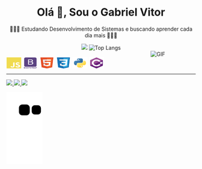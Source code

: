 <h1 align="center">Olá 👋, Sou o Gabriel Vitor</h1> 

<p align="center"> 👨🏻‍💻 Estudando Desenvolvimento de Sistemas e buscando aprender cada dia mais 👨🏻‍💻</p> 

<div align="center">
<img height="160em" src="https://camo.githubusercontent.com/d7d917437da50ee8a3bf055b91390992f3a2659de2b787abf9ef41e19dec4843/68747470733a2f2f6769746875622d726561646d652d73746174732e76657263656c2e6170702f6170693f757365726e616d653d4761627269656c5669746f72313830372673686f775f69636f6e733d74727565267468656d653d7265616374" data-canonical-src="https://github-readme-stats.vercel.app/api?username=GabrielVitor1807&show_icons=true&theme=react" style="max-width:100%;">

<img height="160em" src="https://camo.githubusercontent.com/928aaf00c1c7b2e5b6489563a93e8e1b534afd78a9b5ce2ad0a7e6d5ea364578/68747470733a2f2f6769746875622d726561646d652d73746174732e76657263656c2e6170702f6170692f746f702d6c616e67732f3f757365726e616d653d4761627269656c5669746f7231383037267468656d653d7265616374266c61796f75743d636f6d70616374" alt="Top Langs" data-canonical-src="https://github-readme-stats.vercel.app/api/top-langs/?username=GabrielVitor1807&amp;theme=react&amp;layout=compact" style="max-width:100%;">
</div>

<img alt="GIF" align="right" src="https://giffiles.alphacoders.com/209/209661.gif" width="120rem" style="max-width:100%;">

<div><br>
  <img align="center" alt="logo-Js" height="30" width="40" src="https://raw.githubusercontent.com/devicons/devicon/master/icons/javascript/javascript-plain.svg" style="max-width:100%;">
  <img align="center" alt="logo-Bootstrap" height="30" width="40" src="https://raw.githubusercontent.com/devicons/devicon/master/icons/bootstrap/bootstrap-plain-wordmark.svg" style="max-width:100%;">
  <img align="center" alt="logo-HTML" height="30" width="40" src="https://raw.githubusercontent.com/devicons/devicon/master/icons/html5/html5-original.svg" style="max-width:100%;">
  <img align="center" alt="logo-CSS" height="30" width="40" src="https://raw.githubusercontent.com/devicons/devicon/master/icons/css3/css3-original.svg" style="max-width:100%;">
  <img align="center" alt="logo-Python" height="30" width="40" src="https://raw.githubusercontent.com/devicons/devicon/master/icons/python/python-original.svg" style="max-width:100%;">
  <img align="center" alt="Logo-Csharp" height="30" width="40" src="https://raw.githubusercontent.com/devicons/devicon/master/icons/csharp/csharp-original.svg" style="max-width:100%;">
</div>

---


<a href="https://instagram.com/gabriel_vituu" rel="nofollow">
  <img  src="https://camo.githubusercontent.com/acaa286597b43c96dc02b69b90de15a65c52063e31835b763a061cc815f64bac/68747470733a2f2f696d672e736869656c64732e696f2f62616467652f2d496e7374616772616d2d2532334534343035463f7374796c653d666f722d7468652d6261646765266c6f676f3d696e7374616772616d266c6f676f436f6c6f723d7768697465" 
data-canonical-src="https://img.shields.io/badge/-Instagram-%23E4405F?style=for-the-badge&amp;logo=instagram&amp;logoColor=white" 
style="max-width:100%;">
</a>

<a href="https://discord.gg/GabrielVitu#2863" rel="nofollow">
  <img src="https://camo.githubusercontent.com/3f990cfefb64f13d28397fe586c3aa38a81fde585de479205d63c79363ebe07a/68747470733a2f2f696d672e736869656c64732e696f2f62616467652f446973636f72642d3732383944413f7374796c653d666f722d7468652d6261646765266c6f676f3d646973636f7264266c6f676f436f6c6f723d7768697465" 
data-canonical-src="https://img.shields.io/badge/Discord-7289DA?style=for-the-badge&amp;logo=discord&amp;logoColor=white" 
style="max-width:100%;">
</a>

<a href="https://www.linkedin.com/in/gabrielvitor180701" rel="nofollow">
  <img src="https://camo.githubusercontent.com/c00f87aeebbec37f3ee0857cc4c20b21fefde8a96caf4744383ebfe44a47fe3f/68747470733a2f2f696d672e736869656c64732e696f2f62616467652f2d4c696e6b6564496e2d2532333030373742353f7374796c653d666f722d7468652d6261646765266c6f676f3d6c696e6b6564696e266c6f676f436f6c6f723d7768697465" 
data-canonical-src="https://img.shields.io/badge/-LinkedIn-%230077B5?style=for-the-badge&amp;logo=linkedin&amp;logoColor=white" 
style="max-width:100%;">
</a>

<p>
  <a target="_blank" rel="noopener noreferrer" href="https://github.com/rafaballerini/rafaballerini/blob/output/github-contribution-grid-snake.svg"><img src="https://github.com/rafaballerini/rafaballerini/raw/output/github-contribution-grid-snake.svg" alt="Snake animation" style="max-width:100%;"></a></p>

